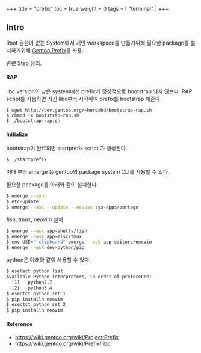 +++
title  = "prefix"
toc    = true
weight = 0
tags = [ "terminal" ]
+++

## Intro

Root 권한이 없는 System에서 
개인 workspace를 만들기위해 필요한 package를 설치하기위해 
[Gentoo Prefix](https://wiki.gentoo.org/wiki/Project:Prefix)를 사용.

관련 Step 정리.

#### RAP

libc version이 낮은 system에선 prefix가 정상적으로 bootstrap 되지 않는다.
RAP script를 사용하면 최신 libc부터 시작하여 prefix를 bootstrap 해준다.

```bashl
$ wget http://dev.gentoo.org/~heroxbd/bootstrap-rap.sh
$ chmod +x bootstrap-rap.sh
$ ./bootstrap-rap.sh
```

#### Initialize

bootstrap이 완료되면 startprefix script 가 생성된다.
```bash
$ ./startprefix
```

이때 부터 emerge 등 gentoo의 package system CLI를 사용할 수 있다.

필요한 package를 아래와 같이 설치한다.


```bash
$ emerge --sync
$ etc-update
$ emerge --ask --update --newuse sys-apps/portage
```

fish, tmux, neovim 설치

```bash
$ emerge --ask app-shells/fish
$ emerge --ask app-misc/tmux
$ env USE="-clipboard" emerge --ask app-editors/neovim
$ emerge --ask dev-python/pip
```

python은 아래와 같이 사용할 수 있다.

```bash
$ eselect python list
Available Python interpreters, in order of preference:
  [1]   python2.7
  [2]   python3.4
$ esectct python set 1
$ pip installn neovim
$ esectct python set 2
$ pip installn neovim
```

#### Reference
- https://wiki.gentoo.org/wiki/Project:Prefix
- https://wiki.gentoo.org/wiki/Prefix/libc
